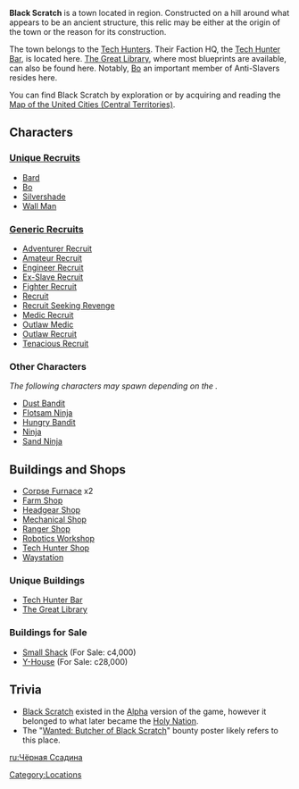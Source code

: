 **Black Scratch** is a town located in [](The_Outlands.md) region. Constructed on a hill around
what appears to be an ancient structure, this relic may be either at the
origin of the town or the reason for its construction.

The town belongs to the [Tech Hunters](01%20-%20Projects%20&%20Wikis/Kenshi/Kenshi%20Wiki/Kenshi%20Wiki%20Template/Tech_Hunters.md "wikilink"). Their
Faction HQ, the [Tech Hunter Bar](Tech_Hunter_Bar.md "wikilink"), is
located here. [The Great Library](The_Great_Library.md "wikilink"), where
most blueprints are available, can also be found here. Notably,
[Bo](Bo.md "wikilink") an important member of Anti-Slavers resides here.

You can find Black Scratch by exploration or by acquiring and reading
the [Map of the United Cities (Central Territories)](Maps.md "wikilink").

## Characters

### [Unique Recruits](Unique_Recruits.md "wikilink")

- [Bard](Bard.md "wikilink")
- [Bo](Bo.md "wikilink")
- [Silvershade](Silvershade.md "wikilink")
- [Wall Man](Wall_Man.md "wikilink")

### [Generic Recruits](Generic_Recruits.md "wikilink")

- [Adventurer Recruit](Adventurer_Recruit.md "wikilink")
- [Amateur Recruit](Amateur_Recruit.md "wikilink")
- [Engineer Recruit](Engineer_Recruit.md "wikilink")
- [Ex-Slave Recruit](Ex-Slave_Recruit.md "wikilink")
- [Fighter Recruit](Fighter_Recruit.md "wikilink")
- [Recruit](Recruit.md "wikilink")
- [Recruit Seeking Revenge](Recruit_Seeking_Revenge.md "wikilink")
- [Medic Recruit](Medic_Recruit.md "wikilink")
- [Outlaw Medic](Outlaw_Medic.md "wikilink")
- [Outlaw Recruit](Outlaw_Recruit.md "wikilink")
- [Tenacious Recruit](Tenacious_Recruit.md "wikilink")

### Other Characters

*The following characters may spawn depending on the [](World_States.md).*

- [Dust Bandit](Dust_Bandit.md "wikilink")
- [Flotsam Ninja](Flotsam_Ninja.md "wikilink")
- [Hungry Bandit](Hungry_Bandit.md "wikilink")
- [Ninja](Ninja.md "wikilink")
- [Sand Ninja](Sand_Ninja.md "wikilink")

## Buildings and Shops

- [Corpse Furnace](Corpse_Furnace.md "wikilink") x2
- [Farm Shop](Farm_Shop.md "wikilink")
- [Headgear Shop](Headgear_Shop.md "wikilink")
- [Mechanical Shop](Adventurer_Mechanical_Shop.md "wikilink")
- [Ranger Shop](Adventurer_Ranger_Shop.md "wikilink")
- [Robotics Workshop](Robotics_Workshop.md "wikilink")
- [Tech Hunter Shop](Tech_Hunter_Shop.md "wikilink")
- [Waystation](Waystation.md "wikilink")

### Unique Buildings

- [Tech Hunter Bar](Tech_Hunter_Bar.md "wikilink")
- [The Great Library](The_Great_Library.md "wikilink")

### Buildings for Sale

- [Small Shack](Small_Shack.md "wikilink") (For Sale: c4,000)
- [Y-House](Y-House.md "wikilink") (For Sale: c28,000)

## Trivia

- [Black Scratch](Black_Scratch_(Alpha).md "wikilink") existed in the
  [Alpha](Old_World.md "wikilink") version of the game, however it belonged
  to what later became the [Holy Nation](01%20-%20Projects%20&%20Wikis/Kenshi/Kenshi%20Wiki/Kenshi%20Wiki%20Template/The_Holy_Nation.md "wikilink").
- The "[Wanted: Butcher of Black Scratch](Wanted_Posters.md "wikilink")"
  bounty poster likely refers to this place.

[ru:Чёрная Ссадина](ru:Чёрная_Ссадина "wikilink")

[Category:Locations](Category:Locations "wikilink")